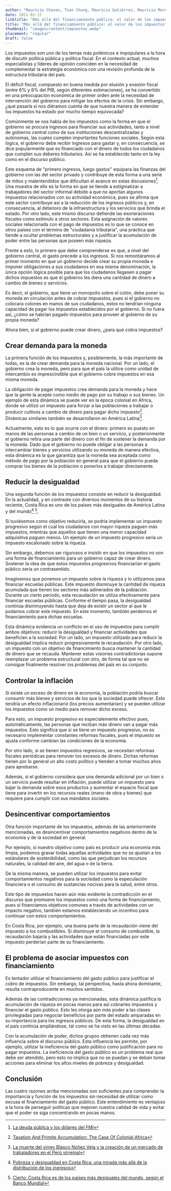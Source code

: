 ```yaml
---
author: "Mauricio Chaves, Tsen Chung, Mauricio Gutiérrez, Mauricio Morúa"
date: 2021-01-17
linktitle: "Más allá del financiamiento público: el valor de los impuestos"
title: "Más allá del financiamiento público: el valor de los impuestos"
thumbnail: "images/content/impuestos.webp"
placement: "regular"
draft: false
---
```



Los impuestos son uno de los temas más polémicos e impopulares a la hora de discutir política pública y política fiscal.
En el contexto actual, muchos especialistas y líderes de opinión coinciden en la necesidad de complementar la estrategia económica con una revisión profunda de la estructura tributaria del país.

El déficit fiscal, compuesto en buena medida por elusión y evasión fiscal (entre 6% y 8% del PIB, según diferentes estimaciones), se ha convertido en una preocupación económica de primer orden ante la necesidad de intervención del gobierno para mitigar los efectos de la crisis.
Sin embargo, ¿qué pasaría si nos diéramos cuenta de que nuestra manera de entender los impuestos ha estado por mucho tiempo equivocada?

Comúnmente se nos habla de los impuestos como la forma en que el gobierno se procura ingresos para financiar sus actividades, tanto a nivel de gobierno central como de sus instituciones descentralizadas y autónomas, las cuales cumplen importantes funciones sociales.
Según esta lógica, el gobierno debe recibir ingresos para gastar y, en consecuencia, se dice popularmente que es financiado con el dinero de todos los ciudadanos que cumplen sus deberes tributarios.
Así se ha establecido tanto en la ley como en el discurso público.

Este esquema de "primero ingresos, luego gastos" equipara las finanzas del gobierno con las del sector privado y contribuye de esta forma a una serie de mitos y malentendidos que dificultan el avance en estas discusiones[^1].
Una muestra de ello es la forma en que se tiende a estigmatizar a trabajadores del sector informal debido a que no aportan algunos impuestos relacionados con su actividad económica, pues se afirma que este sector contribuye así a la reducción de los ingresos públicos y, en consecuencia, al deterioro de la infraestructura y los servicios que brinda el estado.
Por otro lado, este mismo discurso defiende las exoneraciones fiscales como estímulo a otros sectores.
Esta asignación de valores sociales relacionada con el pago de impuestos es lo que se conoce en otros países con el término de "ciudadanía tributaria", una práctica que tiende a ocultar problemas estructurales y a justificar la acumulación de poder entre las personas que poseen más riqueza.

Frente a esto, lo primero que debe comprenderse es que, a nivel del gobierno central, el gasto precede a los ingresos.
Si nos remontáramos al primer momento en que un gobierno decide crear su propia moneda e imponer obligaciones a sus ciudadanos en esa misma denominación, la única opción lógica posible para que los ciudadanos llegasen a pagar dichos impuestos es que el gobierno les diera una cantidad de dinero a cambio de bienes o servicios.

Es decir, el gobierno, que tiene un monopolio sobre el colón, debe poner su moneda en circulación antes de cobrar impuestos, pues si el gobierno no colocara colones en manos de sus ciudadanos, estos no tendrían ninguna capacidad de pagar los impuestos establecidos por el gobierno.
Si no fuera así, ¿cómo se habrían pagado impuestos para proveer al gobierno de su propia moneda?

Ahora bien, si el gobierno puede crear dinero, ¿para qué cobra impuestos?


## Crear demanda para la moneda
La primera función de los impuestos y, posiblemente, la más importante de todas, es la de crear demanda para la moneda nacional.
Por un lado, el gobierno crea la moneda, pero para que el país la utilice como unidad de intercambio es imprescindible que el gobierno cobre impuestos en esa misma moneda.

La obligación de pagar impuestos crea demanda para la moneda y hace que la gente la acepte como medio de pago por su trabajo o sus bienes.
Un ejemplo de esta dinámica se puede ver en la época colonial en África, donde se utilizó un impuesto para forzar a las poblaciones a trabajar o producir cultivos a cambio de dinero para pagar dicho impuesto[^2]. Dinámicas similares también se desarrollaron en América Latina[^3].

Actualmente, esto es lo que ocurre con el dinero: primero es puesto en manos de las personas a cambio de un bien o un servicio, y posteriormente el gobierno retira una parte del dinero con el fin de sostener la demanda por la moneda.
Dado que el gobierno no puede obligar a las personas a intercambiar bienes y servicios utilizando su moneda de manera efectiva, esta dinámica es la que garantiza que la moneda sea aceptada como método de pago por la población en general para que el gobierno pueda comprar los bienes de la poblacion o ponerlos a trabajar directamente.

## Reducir la desigualdad

Una segunda función de los impuestos consiste en reducir la desigualdad.
En la actualidad, y en contraste con diversos momentos de su historia reciente, Costa Rica es uno de los países más desiguales de América Latina y del mundo[^4] [^5].

Si tuviésemos como objetivo reducirla, se podría implementar un impuesto progresivo según el cual los ciudadanos con mayor riqueza paguen más impuestos, mientras que aquellos que tienen una menor capacidad adquisitiva paguen menos.
Un ejemplo de un impuesto progresivo sería un impuesto escalonado sobre la riqueza.

Sin embargo, debemos ser rigurosos e insistir en que los impuestos no son una forma de financiamiento para un gobierno capaz de crear dinero.
Sostener la idea de que estos impuestos progresivos financiarían el gasto público sería un contrasentido.

Imaginemos que ponemos un impuesto sobre la riqueza y lo utilizamos para financiar escuelas públicas. Este impuesto disminuye la cantidad de riqueza acumulada que tienen los sectores más adinerados de la población. Durante un cierto período, esta recaudación se utiliza efectivamente para financiar escuelas públicas. Conforme el tiempo pasa, la desigualdad continúa disminuyendo hasta que deja de existir un sector al que le podamos cobrar este impuesto. En este momento, también perdemos el financiamiento para dichas escuelas.

Esta dinámica evidencia un conflicto en el uso de impuestos para cumplir ambos objetivos: reducir la desigualdad y financiar actividades que beneficien a la sociedad. Por un lado, un impuesto utilizado para reducir la desigualdad implica reducir progresivamente la recaudación. Por otro lado, un impuesto con un objetivo de financimiento busca mantener la cantidad de dinero que se recauda. Mantener estas visiones contradictorias supone reemplazar un problema estructural con otro, de forma tal que no se consigue finalmente resolver los problemas del país en su conjunto.


## Controlar la inflación

Si existe un exceso de dinero en la economía, la población podría buscar consumir más bienes y servicios de los que la sociedad puede ofrecer. Esto tendría un efecto inflacionario (los precios aumentarían) y se pueden utilizar los impuestos como un medio para remover dicho exceso.

Para esto, un impuesto progresivo es especialemente efectivo pues, automáticamente, las personas que reciban más dinero van a pagar más impuestos.
Esto significa que si se tiene un impuesto progresivo, no es necesario implementar constantes reformas fiscales, pues el impuesto se ajusta conforme cambian las condiciones de la economía.

Por otro lado, si se tienen impuestos regresivos, se necesitan reformas fiscales periódicas para remover los excesos de dinero.
Dichas reformas tienen por lo general un alto costo político y tienden a tomar muchos años para aprobarse.

Además, si el gobierno considera que una demanda adicional por un bien o un servicio puede resultar en inflación, puede utilizar un impuesto para bajar la demanda sobre esos productos y aumentar el espacio fiscal que tiene para invertir en los recursos reales (mano de obra y bienes) que requiere para cumplir con sus mandatos sociales.

## Desincentivar comportamientos
Otra función importante de los impuestos, además de las anteriormente mencionadas, es desincentivar comportamientos negativos dentro de la economía y de la sociedad en general.

Por ejemplo, si nuestro objetivo como país es producir una economía más limpia, podemos gravar todas aquellas actividades que no se ajustan a los estándares de sostenibilidad, como las que perjudican los recursos naturales, la calidad del aire, del agua o de la tierra.

De la misma manera, se pueden utilizar los impuestos para evitar comportamientos negativos para la sociedad como la especulación financiera o el consumo de sustancias nocivas para la salud, entre otros.

Este tipo de impuestos hacen aún más evidente la contradicción en el discurso que promueve los impuestos como una forma de financiamiento, pues si financiamos objetivos comunes a través de actividades con un impacto negativo, también estamos estableciendo un incentivo para continuar con estos comportamientos.

En Costa Rica, por ejemplo, una buena parte de la recaudación viene del impuesto a los combustibles. Si disminuye el consumo de combustible, la recaudación bajaría y las actividades que están financiadas por este impuesto perderían parte de su financiamiento.

## El problema de asociar impuestos con financiamiento

Es tentador utilizar el financiamiento del gasto público para justificar el cobro de impuestos. Sin embargo, tal perspectiva, hasta ahora dominante, resulta contraproducente en muchos sentidos.

Además de las contradicciones ya mencionadas, esta dinámica justifica la acumulación de riqueza en pocas manos para así cobrarles impuestos y financiar el gasto público. Esto les otorga aún más poder a las clases privilegiadas para negociar beneficios por parte del estado amparadas en su importancia para los ingresos públicos.
De esta forma, la desigualdad en el país continúa ampliándose, tal como se ha visto en las últimas décadas.

Con la acumulación de poder, dichos grupos obtienen cada vez más influencia sobre el discurso público. Esta influencia les permite, por ejemplo, utilizar la ineficiencia del gasto público como justificación para no pagar impuestos. La ineficiencia del gasto público es un problema real que debe ser atendido, pero esto no implica que no se puedan y se deban tomar acciones para eliminar los altos niveles de pobreza y desigualdad.


## Conclusión
Las cuatro razones arriba mencionadas son suficientes para comprender la importancia y función de los impuestos sin necesidad de utilizar como excusa el financiamiento del gasto público. Este entendimiento es ventajoso a la hora de perseguir políticas que mejoren nuestra calidad de vida y evitar que el poder se siga concentrando en pocas manos.
[^1]: [La deuda pública y los dólares del FMI](/posts/deuda-publica-dolares-fmi)
[^2]: [Taxation And Primite Accumulation: The Case Of Colonial Africa](https://modernmoneynetwork.org/sites/default/files/biblio/RiPE%20Forstater.pdf)
[^3]: [La muerte del virrey Blasco Núñez Vela y la creación de un mercado de trabajadores en el Perú virreinal](https://grepa.es/blog/la-muerte-del-virrey-blasco-n%C3%BA%C3%B1ez-vela-y-la-creaci%C3%B3n-de-un-mercado-de-trabajadores-en-el-per%C3%BA-virreinal)
[^4]: [Pobreza y desigualdad en Costa Rica: una mirada más allá de la distribución de los ingresos](http://scielo.sld.cu/scielo.php?script=sci_arttext&pid=S2308-01322020000100016)
[^5]: [Cierto: Costa Rica es de los países más desiguales del mundo, según el Banco Mundial](https://doblecheck.cr/cierto-costa-rica-es-de-los-paises-mas-desiguales-del-mundo-segun-el-banco-mundial/)
